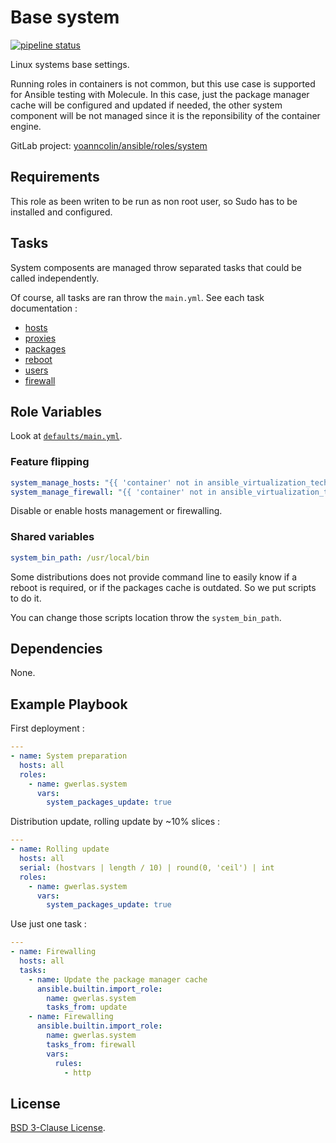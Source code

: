 Base system
===========

[![pipeline status](https://gitlab.com/yoanncolin/ansible/roles/system/badges/main/pipeline.svg)](https://gitlab.com/yoanncolin/ansible/roles/system/-/commits/main)

Linux systems base settings.

Running roles in containers is not common, but this use case is supported for
Ansible testing with Molecule. In this case, just the package manager cache
will be configured and updated if needed, the other system component will be
not managed since it is the reponsibility of the container engine.

GitLab project: [yoanncolin/ansible/roles/system](https://gitlab.com/yoanncolin/ansible/roles/system)

Requirements
------------

This role as been writen to be run as non root user, so Sudo has to be installed and configured.

Tasks
-----

System composents are managed throw separated tasks that could be called independently.

Of course, all tasks are ran throw the `main.yml`. See each task documentation :

* [hosts](docs/hosts.md)
* [proxies](docs/proxies.md)
* [packages](docs/packages.md)
* [reboot](docs/reboot.md)
* [users](docs/users.md)
* [firewall](docs/firewall.md)

Role Variables
--------------

Look at [`defaults/main.yml`](defaults/main.yml).

### Feature flipping

```yaml
system_manage_hosts: "{{ 'container' not in ansible_virtualization_tech_guest }}"
system_manage_firewall: "{{ 'container' not in ansible_virtualization_tech_guest }}"
```

Disable or enable hosts management or firewalling.

### Shared variables

```yaml
system_bin_path: /usr/local/bin
```

Some distributions does not provide command line to easily know if a reboot is
required, or if the packages cache is outdated. So we put scripts to do it.

You can change those scripts location throw the `system_bin_path`.

Dependencies
------------

None.

Example Playbook
----------------

First deployment :

```yaml
---
- name: System preparation
  hosts: all
  roles:
    - name: gwerlas.system
      vars:
        system_packages_update: true
```

Distribution update, rolling update by ~10% slices :

```yaml
---
- name: Rolling update
  hosts: all
  serial: (hostvars | length / 10) | round(0, 'ceil') | int
  roles:
    - name: gwerlas.system
      vars:
        system_packages_update: true
```

Use just one task :

```yaml
---
- name: Firewalling
  hosts: all
  tasks:
    - name: Update the package manager cache
      ansible.builtin.import_role:
        name: gwerlas.system
        tasks_from: update
    - name: Firewalling
      ansible.builtin.import_role:
        name: gwerlas.system
        tasks_from: firewall
        vars:
          rules:
            - http
```

License
-------

[BSD 3-Clause License](LICENSE).
